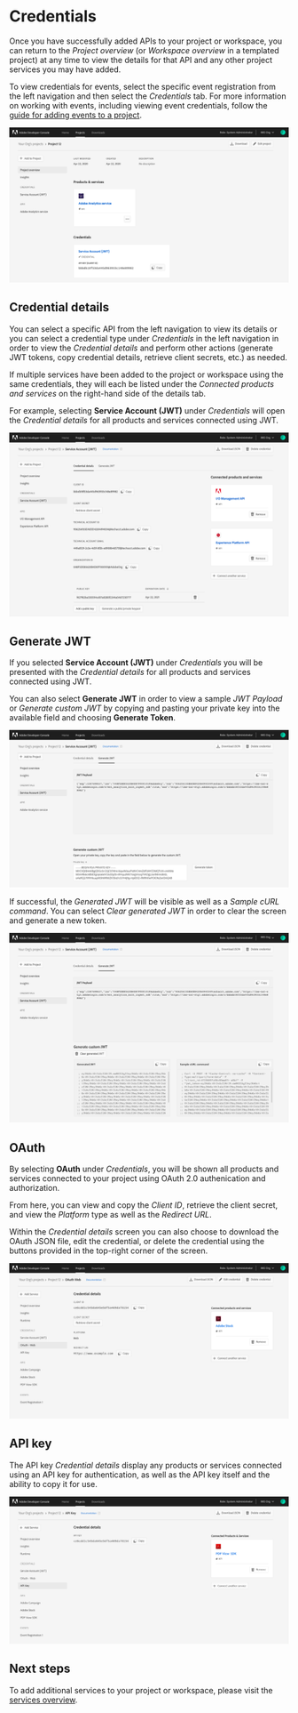 # Credentials

Once you have successfully added APIs to your project or workspace, you can return to the *Project overview* (or *Workspace overview* in a templated project) at any time to view the details for that API and any other project services you may have added. 

<InlineAlert slots="text"/>

To view credentials for events, select the specific event registration from the left navigation and then select the *Credentials* tab. For more information on working with events, including viewing event credentials, follow the [guide for adding events to a project](services/services-add-event.md).

![Credential project overview](../images/credentials-project-overview.png)

## Credential details

You can select a specific API from the left navigation to view its details or you can select a credential type under *Credentials* in the left navigation in order to view the *Credential details* and perform other actions (generate JWT tokens, copy credential details, retrieve client secrets, etc.) as needed. 

If multiple services have been added to the project or workspace using the same credentials, they will each be listed under the *Connected products and services* on the right-hand side of the details tab.

For example, selecting **Service Account (JWT)** under *Credentials* will open the *Credential details* for all products and services connected using JWT.

![Credential details](../images/credentials-details.png)

## Generate JWT

If you selected **Service Account (JWT)** under *Credentials* you will be presented with the *Credential details* for all products and services connected using JWT.

You can also select **Generate JWT** in order to view a sample *JWT Payload* or *Generate custom JWT* by copying and pasting your private key into the available field and choosing **Generate Token**.

![generate jwt](../images/credentials-generate-jwt.png)

If successful, the *Generated JWT* will be visible as well as a *Sample cURL command*. You can select *Clear generated JWT* in order to clear the screen and generate a new token.

![generated jwt](../images/credentials-generated-jwt.png)

## OAuth

By selecting **OAuth** under *Credentials*, you will be shown all products and services connected to your project using OAuth 2.0 authenication and authorization.

From here, you can view and copy the *Client ID*, retrieve the client secret, and view the *Platform* type as well as the *Redirect URL*. 

Within the *Credential details* screen you can also choose to download the OAuth JSON file, edit the credential, or delete the credential using the buttons provided in the top-right corner of the screen.

![oauth web credential](../images/credentials-oauth-web.png)

## API key

The API key *Credential details* display any products or services connected using an API key for authentication, as well as the API key itself and the ability to copy it for use.

![api key credential](../images/credentials-api-key.png)

## Next steps

To add additional services to your project or workspace, please visit the [services overview](services/index.md).